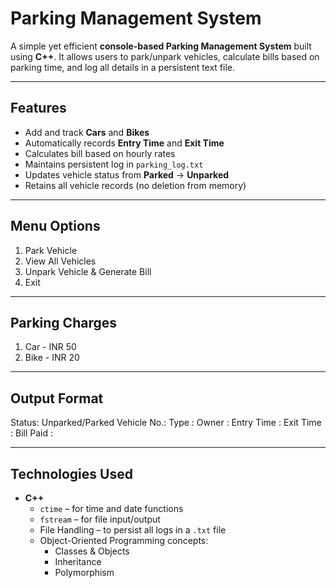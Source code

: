 # Parking Management System 

A simple yet efficient **console-based Parking Management System** built using **C++**. It allows users to park/unpark vehicles, calculate bills based on parking time, and log all details in a persistent text file.

---

## Features

- Add and track **Cars** and **Bikes**
- Automatically records **Entry Time** and **Exit Time**
- Calculates bill based on hourly rates
- Maintains persistent log in `parking_log.txt`
- Updates vehicle status from **Parked** → **Unparked**
- Retains all vehicle records (no deletion from memory)

---

## Menu Options

1. Park Vehicle
2. View All Vehicles
3. Unpark Vehicle & Generate Bill
4. Exit

---

## Parking Charges

1. Car - INR 50
2. Bike - INR 20

---

## Output Format

Status: Unparked/Parked
Vehicle No.: 
Type       :
Owner      : 
Entry Time : 
Exit Time  : 
Bill Paid  : 

---

## Technologies Used

- **C++**
  - `ctime` – for time and date functions
  - `fstream` – for file input/output
  - File Handling – to persist all logs in a `.txt` file
  - Object-Oriented Programming concepts:
    - Classes & Objects
    - Inheritance
    - Polymorphism

